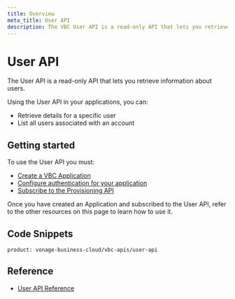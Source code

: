 ```yaml
---
title: Overview
meta_title: User API
description: The VBC User API is a read-only API that lets you retrieve information about users.
---
```

# User API

The User API is a read-only API that lets you retrieve information about users.

Using the User API in your applications, you can:

* Retrieve details for a specific user
* List all users associated with an account

## Getting started

To use the User API you must:

* [Create a VBC Application](/vonage-business-cloud/vbc-apis/getting-started/create-application)
* [Configure authentication for your application](/vonage-business-cloud/vbc-apis/getting-started/authentication)
* [Subscribe to the Provisioning API](/vonage-business-cloud/vbc-apis/getting-started/subscribe-api)

Once you have created an Application and subscribed to the User API, refer to the other resources on this page to learn how to use it.


## Code Snippets

```code_snippet_list
product: vonage-business-cloud/vbc-apis/user-api
```

## Reference

* [User API Reference](/api/vonage-business-cloud/user)
